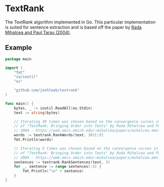 # TextRank

The TextRank algorithm implemented in Go. This particular implementation is suited for sentence extraction and is based off the paper by [Rada Mihalcea and Paul Tarau (2004)](https://web.eecs.umich.edu/~mihalcea/papers/mihalcea.emnlp04.pdf).

## Example

```go
package main

import (
	"fmt"
	"io/ioutil"
	"os"

	"github.com/joshleeb/textrank"
)

func main() {
	bytes, _ := ioutil.ReadAll(os.Stdin)
	text := string(bytes)

	// Iterating 30 times was chosen based on the convergence curves in Figure 1
	// of "TextRank: Bringing Order into Texts" by Rada Mihalcea and Paul Tarau,
	// 2004 - https://web.eecs.umich.edu/~mihalcea/papers/mihalcea.emnlp04.pdf
	words := textrank.RankWords(text, 30)[:5]
	fmt.Println(words)

	// Iterating 5 times was chosen based on the convergence curves in Figure 1
	// of "TextRank: Bringing Order into Texts" by Rada Mihalcea and Paul Tarau,
	// 2004 - https://web.eecs.umich.edu/~mihalcea/papers/mihalcea.emnlp04.pdf
	sentences := textrank.RankSentences(text, 5)
	for _, sentence := range sentences[:5] {
		fmt.Println("\n" + sentence)
	}
}
```

